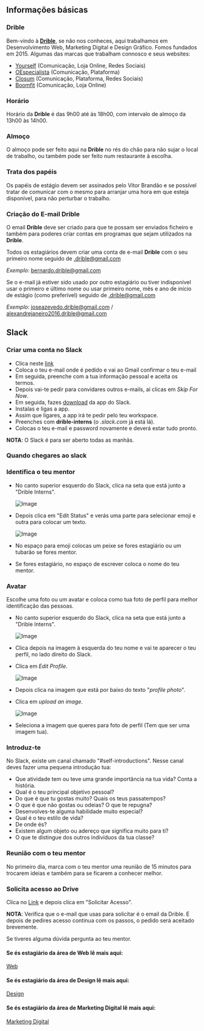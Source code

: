 ## Informações básicas

### Drible


Bem-vindo à [**Drible**](https://www.drible.pt/), se não nos conheces, aqui trabalhamos em Desenvolvimento Web, Marketing Digital e Design Gráfico. Fomos fundados em 2015.
Algumas das marcas que trabalham connosco e seus websites:

- [Yourself](https://www.yourselfapparel.pt/) (Comunicação, Loja Online, Redes Sociais)
- [OEspecialista](https://www.oespecialista.pt/) (Comunicação, Plataforma)
- [Closum](https://www.closum.com/) (Comunicação, Plataforma, Redes Sociais)
- [Boomfit](https://www.boomfit.eu/pt/) (Comunicação, Loja Online)


### Horário

Horário da **Drible** é das 9h00 até ás 18h00, com intervalo de almoço da 13h00 às 14h00.

### Almoço

O almoço pode ser feito aqui na **Drible** no rés do chão para não sujar o local de trabalho, ou também pode ser feito num restaurante à escolha.

### Trata dos papéis

Os papéis de estágio devem ser assinados pelo Vítor Brandão e se possível tratar de comunicar com o mesmo para arranjar uma hora em que esteja disponível, para não perturbar o trabalho.

### Criação do E-mail Drible

O email **Drible** deve ser criado para que te possam ser enviados ficheiro e também para poderes criar contas em programas que sejam utilizados na **Drible**.

Todos os estagiários devem criar uma conta de e-mail **Drible** com o seu primeiro nome seguido de .drible@gmail.com

_Exemplo_: bernardo.drible@gmail.com

Se o e-mail já estiver sido usado por outro estagiário ou tiver indisponível usar o primeiro e último nome ou usar primeiro nome, mês e ano de início de estágio (como preferível) seguido de .drible@gmail.com

_Exemplo_: joseazevedo.drible@gmail.com / alexandrejaneiro2016.drible@gmail.com

## Slack

### Criar uma conta no **Slack**

- Clica neste [link](https://join.slack.com/t/drible-interns/shared_invite/enQtMzI5ODg3MDI2Mjk0LTY1N2Q5YzdkM2Q2NjI3YTc0MWZkNGNmNmJiNmYwZGE0ZTY0NzNjYzRhODg2MTE4ODEwZjRhOTc5NDMyMDY1MTA)
- Coloca o teu e-mail onde é pedido e vai ao Gmail confirmar o teu e-mail
- Em seguida, preenche com a tua informação pessoal e aceita os termos.
- Depois vai-te pedir para convidares outros e-mails, aí clicas em _Skip For Now_.
- Em seguida, fazes [download](https://slack.com/downloads/windows) da app do Slack.
- Instalas e ligas a app.
- Assim que ligares, a app irá te pedir pelo teu workspace.
- Preenches com **drible-interns** (o _.slack.com_ já está lá).
- Colocas o teu e-mail e password novamente e deverá estar tudo pronto.

**NOTA**: O Slack é para ser aberto todas as manhãs.

### Quando chegares ao slack

### Identifica o teu mentor

- No canto superior esquerdo do Slack, clica na seta que está junto a "Drible Interns".

  ![Image](/sys-config/images/status_editstatus.PNG)

- Depois clica em "Edit Status" e verás uma parte para selecionar emoji e outra para colocar um texto.

  ![Image](/sys-config/images/status_statusinput.PNG)

- No espaço para emoji colocas um peixe se fores estagiário ou um tubarão se fores mentor.
- Se fores estagiário, no espaço de escrever coloca o nome do teu mentor.

### Avatar

Escolhe uma foto ou um avatar e coloca como tua foto de perfil para melhor identificação das pessoas.

- No canto superior esquerdo do Slack, clica na seta que está junto a "Drible Interns".

  ![Image](/sys-config/images/status_editstatus.PNG)

- Clica depois na imagem à esquerda do teu nome e vai te aparecer o teu perfil, no lado direito do Slack.
- Clica em _Edit Profile_.

  ![Image](/sys-config/images/status_editprofile.PNG)

- Depois clica na imagem que está por baixo do texto "_profile photo_".
- Clica em _upload an image_.

  ![Image](/sys-config/images/status_uploadimage.png)

- Seleciona a imagem que queres para foto de perfil (Tem que ser uma imagem tua).


### Introduz-te

No Slack, existe um canal chamado "#self-introductions". Nesse canal deves fazer uma pequena introdução tua:
- Que atividade tem ou teve uma grande importância na tua vida? Conta a história.
- Qual é o teu principal objetivo pessoal?
- Do que é que tu gostas muito? Quais os teus passatempos?
- O que é que não gostas ou odeias? O que te repugna?
- Desenvolves-te alguma habilidade muito especial?
- Qual é o teu estilo de vida?
- De onde és?
- Existem algum objeto ou adereço que significa muito para ti?
- O que te distingue dos outros indivíduos da tua classe?

### Reunião com o teu mentor

No primeiro dia, marca com o teu mentor uma reunião de 15 minutos para trocarem ideias e também para se ficarem a conhecer melhor.

### Solicita acesso ao Drive

Clica no [Link](https://drive.google.com/drive/folders/1wI8Tp7b-cEZP24jM-nXelgEg0w1RKX3O?usp=sharing) e depois clica em "Solicitar Acesso".

**NOTA**: Verifica que o e-mail que usas para solicitar é o email da Drible. E depois de pedires acesso continua com os passos, o pedido será aceitado brevemente.

Se tiveres alguma dúvida pergunta ao teu mentor.

#### Se és estagiário da área de Web lê mais aqui:

 [Web](/sys-config/estagiarios/web/home)

#### Se és estagiário da área de Design lê mais aqui:

 [Design](/sys-config/estagiarios/design/home)

#### Se és estagiário da área de Marketing Digital lê mais aqui:

  [Marketing Digital](/sys-config/estagiarios/marketingdigital/home)

